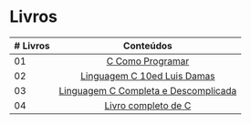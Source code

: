 # Livros

|# Livros| Conteúdos                                                |
|------|:---------------------------------------------------------:|
| 01  |  [C Como Programar](C-Como-Programar.pdf)|
| 02  |  [Linguagem C 10ed Luis Damas](Linguagem-C-10ed-Luis-Damas.pdf)|
| 03  |  [Linguagem C Completa e Descomplicada](Linguagem-C-Completa-e-Descomplicada.pdf)|
| 04  |  [Livro completo de C](Livro-Completo-De-C.pdf)|
